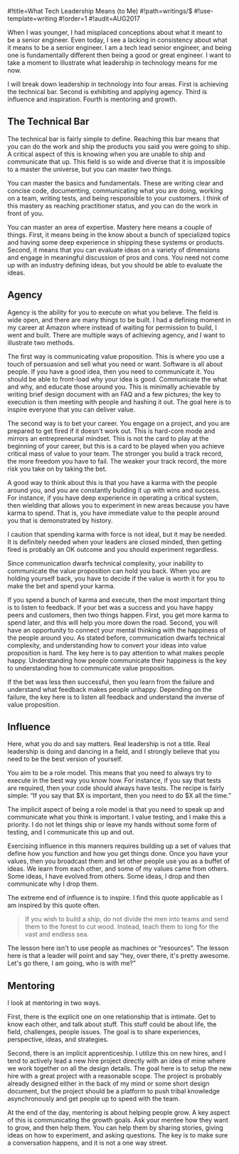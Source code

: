 #!title=What Tech Leadership Means (to Me)
#!path=writings/$
#!use-template=writing
#!order=1
#!audit=AUG2017

When I was younger, I had misplaced conceptions about what it meant to be a senior engineer. Even today, I see a lacking in consistency about what it means to be a senior engineer. I am a tech lead senior engineer, and being one is fundamentally different then being a good or great engineer. I want to take a moment to illustrate what leadership in technology means for me now.

I will break down leadership in technology into four areas. First is achieving the technical bar. Second is exhibiting and applying agency. Third is influence and inspiration. Fourth is mentoring and growth.

## The Technical Bar

The technical bar is fairly simple to define. Reaching this bar means that you can do the work and ship the products you said you were going to ship. A critical aspect of this is knowing when you are unable to ship and communicate that up. This field is so wide and diverse that it is impossible to a master the universe, but you can master two things.

You can master the basics and fundamentals. These are writing clear and concise code, documenting, communicating what you are doing, working on a team, writing tests, and being responsible to your customers. I think of this mastery as reaching practitioner status, and you can do the work in front of you.

You can master an area of expertise. Mastery here means a couple of things. First, it means being in the know about a bunch of specialized topics and having some deep experience in shipping these systems or products. Second, it means that you can evaluate ideas on a variety of dimensions and engage in meaningful discussion of pros and cons. You need not come up with an industry defining ideas, but you should be able to evaluate the ideas.

## Agency

Agency is the ability for you to execute on what you believe. The field is wide open, and there are many things to be built. I had a defining moment in my career at Amazon where instead of waiting for permission to build, I went and built. There are multiple ways of achieving agency, and I want to illustrate two methods.

The first way is communicating value proposition. This is where you use a touch of persuasion and sell what you need or want. Software is all about people. If you have a good idea, then you need to communicate it. You should be able to front-load why your idea is good. Communicate the what and why, and educate those around you. This is minimally achievable by writing brief design document with an FAQ and a few pictures; the key to execution is then meeting with people and hashing it out. The goal here is to inspire everyone that you can deliver value.

The second way is to bet your career. You engage on a project, and you are prepared to get fired if it doesn't work out. This is hard-core mode and mirrors an entrepreneurial mindset. This is not the card to play at the beginning of your career, but this is a card to be played when you achieve critical mass of value to your team. The stronger you build a track record, the more freedom you have to fail. The weaker your track record, the more risk you take on by taking the bet.

A good way to think about this is that you have a karma with the people around you, and you are constantly building it up with wins and success. For instance, if you have deep experience in operating a critical system, then wielding that allows you to experiment in new areas because you have karma to spend. That is, you have immediate value to the people around you that is demonstrated by history.

I caution that spending karma with force is not ideal, but it may be needed. It is definitely needed when your leaders are closed minded, then getting fired is probably an OK outcome and you should experiment regardless.

Since communication dwarfs technical complexity, your inability to communicate the value proposition can hold you back. When you are holding yourself back, you have to decide if the value is worth it for you to make the bet and spend your karma.

If you spend a bunch of karma and execute, then the most important thing is to listen to feedback. If your bet was a success and you have happy peers and customers, then two things happen. First, you get more karma to spend later, and this will help you more down the road. Second, you will have an opportunity to connect your mental thinking with the happiness of the people around you. As stated before, communication dwarfs technical complexity, and understanding how to convert your ideas into value proposition is hard. The key here is to pay attention to what makes people happy. Understanding how people communicate their happiness is the key to understanding how to communicate value proposition.

If the bet was less then successful, then you learn from the failure and understand what feedback makes people unhappy. Depending on the failure, the key here is to listen all feedback and understand the inverse of value proposition.

## Influence

Here, what you do and say matters. Real leadership is not a title. Real leadership is doing and dancing in a field, and I strongly believe that you need to be the best version of yourself.

You aim to be a role model. This means that you need to always try to execute in the best way you know how. For instance, if you say that tests are required, then your code should always have tests. The recipe is fairly simple: “If you say that $X is important, then you need to do $X all the time.”

The implicit aspect of being a role model is that you need to speak up and communicate what you think is important. I value testing, and I make this a priority. I do not let things ship or leave my hands without some form of testing, and I communicate this up and out.

Exercising influence in this manners requires building up a set of values that define how you function and how you get things done. Once you have your values, then you broadcast them and let other people use you as a buffet of ideas. We learn from each other, and some of my values came from others. Some ideas, I have evolved from others. Some ideas, I drop and then communicate why I drop them.

The extreme end of influence is to inspire. I find this quote applicable as I am inspired by this quote often.

> If you wish to build a ship, do not divide the men into teams and send them to the forest to cut wood. Instead, teach them to long for the vast and endless sea.

The lesson here isn't to use people as machines or “resources”. The lesson here is that a leader will point and say “hey, over there, it's pretty awesome. Let's go there, I am going, who is with me?”

## Mentoring

I look at mentoring in two ways.

First, there is the explicit one on one relationship that is intimate. Get to know each other, and talk about stuff. This stuff could be about life, the field, challenges, people issues. The goal is to share experiences, perspective, ideas, and strategies.

Second, there is an implicit apprenticeship. I utilize this on new hires, and I tend to actively lead a new hire project directly with an idea of mine where we work together on all the design details. The goal here is to setup the new hire with a great project with a reasonable scope. The project is probably already designed either in the back of my mind or some short design document, but the project should be a platform to push tribal knowledge asynchronously and get people up to speed with the team.

At the end of the day, mentoring is about helping people grow. A key aspect of this is communicating the growth goals. Ask your mentee how they want to grow, and then help them. You can help them by sharing stories, giving ideas on how to experiment, and asking questions. The key is to make sure a conversation happens, and it is not a one way street.

